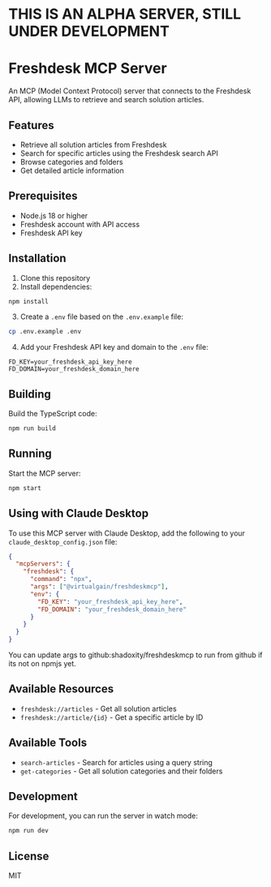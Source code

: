 # THIS IS AN ALPHA SERVER, STILL UNDER DEVELOPMENT
# Freshdesk MCP Server


An MCP (Model Context Protocol) server that connects to the Freshdesk API, allowing LLMs to retrieve and search solution articles.

## Features

- Retrieve all solution articles from Freshdesk
- Search for specific articles using the Freshdesk search API
- Browse categories and folders
- Get detailed article information

## Prerequisites

- Node.js 18 or higher
- Freshdesk account with API access
- Freshdesk API key

## Installation

1. Clone this repository
2. Install dependencies:

```bash
npm install
```

3. Create a `.env` file based on the `.env.example` file:

```bash
cp .env.example .env
```

4. Add your Freshdesk API key and domain to the `.env` file:

```
FD_KEY=your_freshdesk_api_key_here
FD_DOMAIN=your_freshdesk_domain_here
```

## Building

Build the TypeScript code:

```bash
npm run build
```

## Running

Start the MCP server:

```bash
npm start
```

## Using with Claude Desktop

To use this MCP server with Claude Desktop, add the following to your `claude_desktop_config.json` file:

```json
{
  "mcpServers": {
    "freshdesk": {
      "command": "npx",
      "args": ["@virtualgain/freshdeskmcp"],
      "env": {
        "FD_KEY": "your_freshdesk_api_key_here",
        "FD_DOMAIN": "your_freshdesk_domain_here"
      }
    }
  }
}
```

You can update args to github:shadoxity/freshdeskmcp to run from github if its not on npmjs yet.

## Available Resources

- `freshdesk://articles` - Get all solution articles
- `freshdesk://article/{id}` - Get a specific article by ID

## Available Tools

- `search-articles` - Search for articles using a query string
- `get-categories` - Get all solution categories and their folders

## Development

For development, you can run the server in watch mode:

```bash
npm run dev
```

## License

MIT
